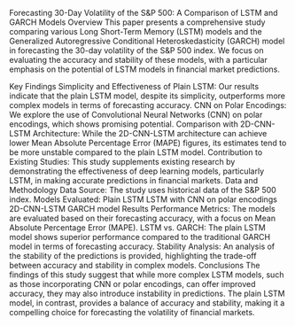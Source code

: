 Forecasting 30-Day Volatility of the S&P 500: A Comparison of LSTM and GARCH Models
Overview
This paper presents a comprehensive study comparing various Long Short-Term Memory (LSTM) models and the Generalized Autoregressive Conditional Heteroskedasticity (GARCH) model in forecasting the 30-day volatility of the S&P 500 index. We focus on evaluating the accuracy and stability of these models, with a particular emphasis on the potential of LSTM models in financial market predictions.

Key Findings
Simplicity and Effectiveness of Plain LSTM: Our results indicate that the plain LSTM model, despite its simplicity, outperforms more complex models in terms of forecasting accuracy.
CNN on Polar Encodings: We explore the use of Convolutional Neural Networks (CNN) on polar encodings, which shows promising potential.
Comparison with 2D-CNN-LSTM Architecture: While the 2D-CNN-LSTM architecture can achieve lower Mean Absolute Percentage Error (MAPE) figures, its estimates tend to be more unstable compared to the plain LSTM model.
Contribution to Existing Studies: This study supplements existing research by demonstrating the effectiveness of deep learning models, particularly LSTM, in making accurate predictions in financial markets.
Data and Methodology
Data Source: The study uses historical data of the S&P 500 index.
Models Evaluated:
Plain LSTM
LSTM with CNN on polar encodings
2D-CNN-LSTM
GARCH model
Results
Performance Metrics: The models are evaluated based on their forecasting accuracy, with a focus on Mean Absolute Percentage Error (MAPE).
LSTM vs. GARCH: The plain LSTM model shows superior performance compared to the traditional GARCH model in terms of forecasting accuracy.
Stability Analysis: An analysis of the stability of the predictions is provided, highlighting the trade-off between accuracy and stability in complex models.
Conclusions
The findings of this study suggest that while more complex LSTM models, such as those incorporating CNN or polar encodings, can offer improved accuracy, they may also introduce instability in predictions. The plain LSTM model, in contrast, provides a balance of accuracy and stability, making it a compelling choice for forecasting the volatility of financial markets.
